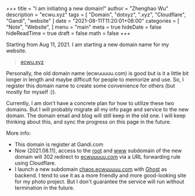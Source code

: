+++
title = "I am initiating a new domain!"
author = "Zhenghao Wu"
description = "ecwu.xyz"
tags = [
    "Domain",
    "dotxyz",
    ".xyz",
    "Cloudflare",
    "Gandi",
    "website"
]
date = "2021-08-11T11:20:01+08:00"
categories = [
    "Note",
    "Website",
]
menu = "main"
meta = true
hideDate = false
hideReadTime = true
draft = false
math = false
+++

Starting from Aug 11, 2021. I am starting a new domain name for my website.

> [ecwu.xyz](ecwu.xyz)

Personally, the old domain name (ecwuuuuu.com) is good but is it a little bit longer in length and maybe difficult for people to memorize and use. So, I register this domain name to create some convenience for others (but mostly for myself :)).

Currently, I am don't have a concrete plan for how to utilize these two domains. But I will probably migrate all my info page and service to the new domain. The domain email and blog will still keep in the old one. I will keep thinking about this, and sync the progress on this page in the future.

More info:
- This domain is register at Gandi.com
- Now (2021.08.11), access to the [root](ecwu.xyz) and [www](www.ecwu.xyz) subdomain of the new domain will 302 redirect to [ecwuuuuu.com](ecwuuuuu.com) via a URL forwarding rule using Cloudflare.
- I launch a new subdomain [chaos.ecwuuuuu.com](chaos.ecwuuuuu.com) with [Ghost](https://github.com/TryGhost/Ghost) as backend. I tend to use it as a more friendly and more good-looking site for my photo project. But I don't guarantee the service will run without termination in the future.
